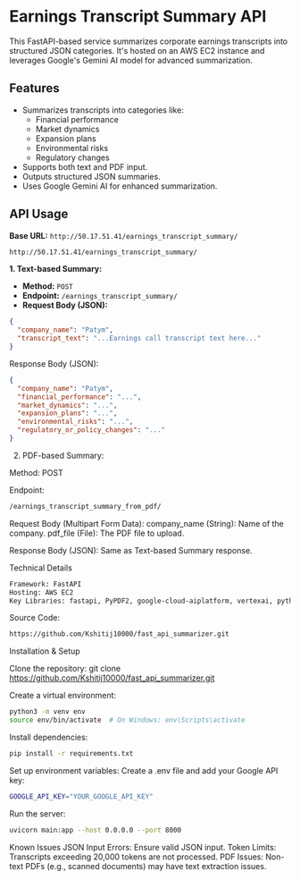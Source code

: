 # Earnings Transcript Summary API

This FastAPI-based service summarizes corporate earnings transcripts into structured JSON categories. It's hosted on an AWS EC2 instance and leverages Google's Gemini AI model for advanced summarization.

## Features

* Summarizes transcripts into categories like:
    * Financial performance
    * Market dynamics
    * Expansion plans
    * Environmental risks
    * Regulatory changes
* Supports both text and PDF input.
* Outputs structured JSON summaries.
* Uses Google Gemini AI for enhanced summarization.

## API Usage

**Base URL:** `http://50.17.51.41/earnings_transcript_summary/`
```bash
http://50.17.51.41/earnings_transcript_summary/
```

**1. Text-based Summary:**

* **Method:** `POST`
* **Endpoint:** `/earnings_transcript_summary/`
* **Request Body (JSON):**
```json
{
  "company_name": "Patym",
  "transcript_text": "...Earnings call transcript text here..."
}
```

Response Body (JSON):
```json
{
  "company_name": "Patym",
  "financial_performance": "...",
  "market_dynamics": "...",
  "expansion_plans": "...",
  "environmental_risks": "...",
  "regulatory_or_policy_changes": "..."
}
```
2. PDF-based Summary:

Method: POST

Endpoint: 
```bash
/earnings_transcript_summary_from_pdf/
```

Request Body (Multipart Form Data):
company_name (String): Name of the company.
pdf_file (File): The PDF file to upload.

Response Body (JSON): Same as Text-based Summary response.

Technical Details

```bash
Framework: FastAPI
Hosting: AWS EC2
Key Libraries: fastapi, PyPDF2, google-cloud-aiplatform, vertexai, python-dotenv
```

Source Code: 
```bash
https://github.com/Kshitij10000/fast_api_summarizer.git
```

Installation & Setup

Clone the repository:
git clone https://github.com/Kshitij10000/fast_api_summarizer.git



Create a virtual environment:
```bash
python3 -m venv env 
source env/bin/activate  # On Windows: env\Scripts\activate
```

Install dependencies:
```bash
pip install -r requirements.txt
```

Set up environment variables: Create a .env file and add your Google API key:
```bash 
GOOGLE_API_KEY="YOUR_GOOGLE_API_KEY"
```


Run the server:
```bash
uvicorn main:app --host 0.0.0.0 --port 8000
```

Known Issues
JSON Input Errors: Ensure valid JSON input.
Token Limits: Transcripts exceeding 20,000 tokens are not processed.
PDF Issues: Non-text PDFs (e.g., scanned documents) may have text extraction issues.



